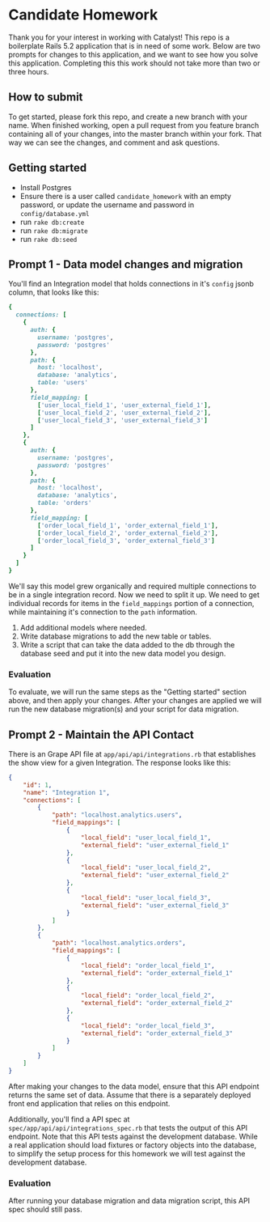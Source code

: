 # Candidate Homework

Thank you for your interest in working with Catalyst! This repo is a boilerplate Rails 5.2 application that is in need of some work. Below are two prompts for changes to this application, and we want to see how you solve this application. Completing this this work should not take more than two or three hours.

## How to submit

To get started, please fork this repo, and create a new branch with your name. When finished working, open a pull request from you feature branch containing all of your changes, into the master branch within your fork. That way we can see the changes, and comment and ask questions.

## Getting started

* Install Postgres
* Ensure there is a user called `candidate_homework` with an empty password, or update the username and password in `config/database.yml`
* run `rake db:create`
* run `rake db:migrate`
* run `rake db:seed`

## Prompt 1 - Data model changes and migration

You'll find an Integration model that holds connections in it's `config` jsonb column, that looks like this:

````ruby
{
  connections: [
    {
      auth: {
        username: 'postgres',
        password: 'postgres'
      },
      path: {
        host: 'localhost',
        database: 'analytics',
        table: 'users'
      },
      field_mapping: [
        ['user_local_field_1', 'user_external_field_1'],
        ['user_local_field_2', 'user_external_field_2'],
        ['user_local_field_3', 'user_external_field_3']
      ]
    },
    {
      auth: {
        username: 'postgres',
        password: 'postgres'
      },
      path: {
        host: 'localhost',
        database: 'analytics',
        table: 'orders'
      },
      field_mapping: [
        ['order_local_field_1', 'order_external_field_1'],
        ['order_local_field_2', 'order_external_field_2'],
        ['order_local_field_3', 'order_external_field_3']
      ]
    }
  ]
}
````

We'll say this model grew organically and required multiple connections to be in a single integration record. Now we need to split it up. We need to get individual records for items in the `field_mappings` portion of a connection, while maintaining it's connection to the `path` information.

1. Add additional models where needed.
2. Write database migrations to add the new table or tables.
3. Write a script that can take the data added to the db through the database seed and put it into the new data model you design.

### Evaluation

To evaluate, we will run the same steps as the "Getting started" section above, and then apply your changes. After your changes are applied we will run the new database migration(s) and your script for data migration.

## Prompt 2 - Maintain the API Contact

There is an Grape API file at `app/api/api/integrations.rb` that establishes the show view for a given Integration. The response looks like this:

````json
{
    "id": 1,
    "name": "Integration 1",
    "connections": [
        {
            "path": "localhost.analytics.users",
            "field_mappings": [
                {
                    "local_field": "user_local_field_1",
                    "external_field": "user_external_field_1"
                },
                {
                    "local_field": "user_local_field_2",
                    "external_field": "user_external_field_2"
                },
                {
                    "local_field": "user_local_field_3",
                    "external_field": "user_external_field_3"
                }
            ]
        },
        {
            "path": "localhost.analytics.orders",
            "field_mappings": [
                {
                    "local_field": "order_local_field_1",
                    "external_field": "order_external_field_1"
                },
                {
                    "local_field": "order_local_field_2",
                    "external_field": "order_external_field_2"
                },
                {
                    "local_field": "order_local_field_3",
                    "external_field": "order_external_field_3"
                }
            ]
        }
    ]
}
````

After making your changes to the data model, ensure that this API endpoint returns the same set of data. Assume that there is a separately deployed front end application that relies on this endpoint.

Additionally, you'll find a API spec at `spec/app/api/api/integrations_spec.rb` that tests the output of this API endpoint. Note that this API tests against the development database. While a real application should load fixtures or factory objects into the database, to simplify the setup process for this homework we will test against the development database.

### Evaluation

After running your database migration and data migration script, this API spec should still pass.
